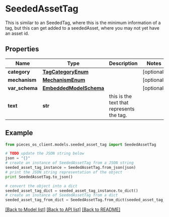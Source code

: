 # SeededAssetTag

This is similar to an SeededTag, where this is the minimum information of a tag, but this can get added to a seededAsset,  where you may not yet have an asset id.

## Properties
Name | Type | Description | Notes
------------ | ------------- | ------------- | -------------
**category** | [**TagCategoryEnum**](TagCategoryEnum.md) |  | [optional] 
**mechanism** | [**MechanismEnum**](MechanismEnum.md) |  | [optional] 
**var_schema** | [**EmbeddedModelSchema**](EmbeddedModelSchema.md) |  | [optional] 
**text** | **str** | this is the text that represents the tag. | 

## Example

```python
from pieces_os_client.models.seeded_asset_tag import SeededAssetTag

# TODO update the JSON string below
json = "{}"
# create an instance of SeededAssetTag from a JSON string
seeded_asset_tag_instance = SeededAssetTag.from_json(json)
# print the JSON string representation of the object
print SeededAssetTag.to_json()

# convert the object into a dict
seeded_asset_tag_dict = seeded_asset_tag_instance.to_dict()
# create an instance of SeededAssetTag from a dict
seeded_asset_tag_from_dict = SeededAssetTag.from_dict(seeded_asset_tag_dict)
```
[[Back to Model list]](../README.md#documentation-for-models) [[Back to API list]](../README.md#documentation-for-api-endpoints) [[Back to README]](../README.md)


